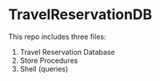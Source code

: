 # TravelReservationDB

This repo includes three files:

1) Travel Reservation Database
2) Store Procedures
3) Shell (queries)
